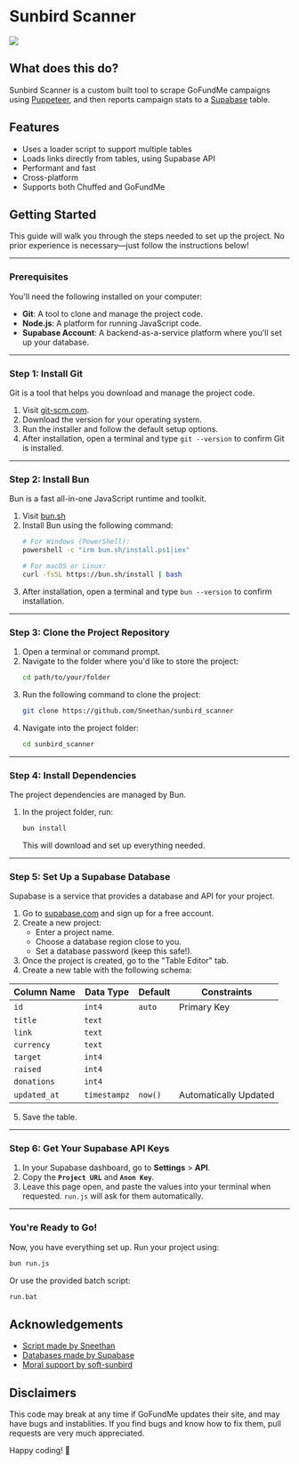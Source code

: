 # Sunbird Scanner




![](https://cdn.thebeesnees.lol/scanner-banner.png)

## What does this do?

Sunbird Scanner is a custom built tool to scrape GoFundMe campaigns using [Puppeteer](https://pptr.dev/), and then reports campaign stats to a [Supabase](https://supabase.com/) table.

## Features

- Uses a loader script to support multiple tables
- Loads links directly from tables, using Supabase API
- Performant and fast
- Cross-platform
- Supports both Chuffed and GoFundMe


## Getting Started

This guide will walk you through the steps needed to set up the project. No prior experience is necessary—just follow the instructions below!

---

### Prerequisites

You'll need the following installed on your computer:

- **Git**: A tool to clone and manage the project code.
- **Node.js**: A platform for running JavaScript code.
- **Supabase Account**: A backend-as-a-service platform where you'll set up your database.

---

### Step 1: Install Git

Git is a tool that helps you download and manage the project code.

1. Visit [git-scm.com](https://git-scm.com/).
2. Download the version for your operating system.
3. Run the installer and follow the default setup options.
4. After installation, open a terminal and type `git --version` to confirm Git is installed.

---

### Step 2: Install Bun

Bun is a fast all-in-one JavaScript runtime and toolkit.

1. Visit [bun.sh](https://bun.sh)
2. Install Bun using the following command:
   ```bash
   # For Windows (PowerShell):
   powershell -c "irm bun.sh/install.ps1|iex"
   
   # For macOS or Linux:
   curl -fsSL https://bun.sh/install | bash
   ```
3. After installation, open a terminal and type `bun --version` to confirm installation.

---

### Step 3: Clone the Project Repository

1. Open a terminal or command prompt.
2. Navigate to the folder where you'd like to store the project:
   ```bash
   cd path/to/your/folder
   ```
3. Run the following command to clone the project:
   ```bash
   git clone https://github.com/Sneethan/sunbird_scanner
   ```
4. Navigate into the project folder:
   ```bash
   cd sunbird_scanner
   ```

---

### Step 4: Install Dependencies

The project dependencies are managed by Bun.

1. In the project folder, run:
   ```bash
   bun install
   ```
   This will download and set up everything needed.

---

### Step 5: Set Up a Supabase Database

Supabase is a service that provides a database and API for your project.

1. Go to [supabase.com](https://supabase.com/) and sign up for a free account.
2. Create a new project:
   - Enter a project name.
   - Choose a database region close to you.
   - Set a database password (keep this safe!).
3. Once the project is created, go to the "Table Editor" tab.
4. Create a new table with the following schema:

| Column Name | Data Type | Default | Constraints           |
|-------------|-----------|---------|-----------------------|
| `id`        | `int4`    | `auto`  | Primary Key           |
| `title`     | `text`    |         |                       |
| `link`      | `text`    |         |                       |
| `currency`  | `text`    |         |                       |
| `target`    | `int4`    |         |                       |
| `raised`    | `int4`    |         |                       |
| `donations` | `int4`    |         |                       |
| `updated_at`| `timestampz`| `now()`| Automatically Updated |

5. Save the table.

---

### Step 6: Get Your Supabase API Keys

1. In your Supabase dashboard, go to **Settings** > **API**.
2. Copy the **`Project URL`** and **`Anon Key`**.
3. Leave this page open, and paste the values into your terminal when requested. ``run.js`` will ask for them automatically.

---

### You're Ready to Go!

Now, you have everything set up. Run your project using:
```bash
bun run.js
```

Or use the provided batch script:
```bash
run.bat
```

## Acknowledgements

 - [Script made by Sneethan](https://sneethan.xyz)
 - [Databases made by Supabase](https://supabase.com/)
 - [Moral support by soft-sunbird](https://soft-sunbird.tumblr.com/) 

## Disclaimers

This code may break at any time if GoFundMe updates their site, and may have bugs and instablities. If you find bugs and know how to fix them, pull requests are very much appreciated.

Happy coding! 🎉
